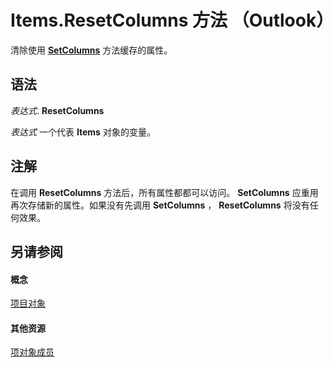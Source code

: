 
# Items.ResetColumns 方法 （Outlook）

清除使用  **[SetColumns](90206a68-baf8-282c-5793-fee029fed452.md)** 方法缓存的属性。


## 语法

 _表达式_. **ResetColumns**

 _表达式_ 一个代表 **Items** 对象的变量。


## 注解

在调用 **ResetColumns** 方法后，所有属性都都可以访问。 **SetColumns** 应重用再次存储新的属性。如果没有先调用 **SetColumns** ， **ResetColumns** 将没有任何效果。


## 另请参阅


#### 概念


[项目对象](3a99730b-e62a-5ca6-f6ec-911c95173242.md)
#### 其他资源


[项对象成员](bcc2cf6c-b6fb-e1a2-1d5c-d7e2bdf6b7dc.md)